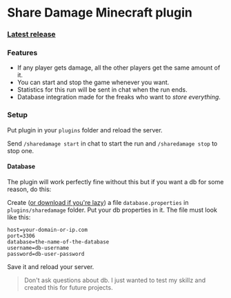 # Share Damage Minecraft plugin
### [Latest release](https://github.com/morozoffnor/Share-Damage-Minecraft-plugin/releases/tag/v1.2)
### Features
* If any player gets damage, all the other players get the same amount of it.
* You can start and stop the game whenever you want.
* Statistics for this run will be sent in chat when the run ends.
* Database integration made for the freaks who want to *store everything*.
### Setup
Put plugin in your `plugins` folder and reload the server.

Send `/sharedamage start` in chat to start the run and `/sharedamage stop` to stop one.

#### Database
The plugin will work perfectly fine without this but if you want a db for some reason, do this:

Create ([or download if you're lazy](https://github.com/morozoffnor/Share-Damage-Minecraft-plugin/blob/master/database.properties)) a file `database.properties` in `plugins/sharedamage` folder. 
Put your db properties in it. The file must look like this:
```
host=your-domain-or-ip.com
port=3306
database=the-name-of-the-database
username=db-username
password=db-user-password
```
Save it and reload your server.

> Don't ask questions about db. I just wanted to test my skillz and created this for future projects.
